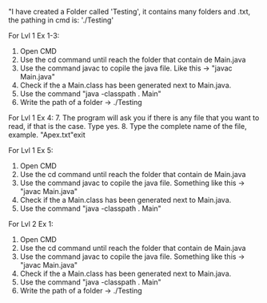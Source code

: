 "I have created a Folder called 'Testing', it contains many folders and .txt, the pathing in cmd is: './Testing'

For Lvl 1 Ex 1-3:
  1. Open CMD
  2. Use the cd command until reach the folder that contain de Main.java
  3. Use the command javac to copile the java file. Like this -> "javac Main.java"
  4. Check if the a Main.class has been generated next to Main.java.
  5. Use the command "java -classpath . Main"
  6. Write the path of a folder -> ./Testing

For Lvl 1 Ex 4:
  7. The program will ask you if there is any file that you want to read, if that is the case. Type yes.
  8. Type the complete name of the file, example. "Apex.txt"exit

For Lvl 1 Ex 5:
  1. Open CMD
  2. Use the cd command until reach the folder that contain de Main.java
  3. Use the command javac to copile the java file. Something like this -> "javac Main.java"
  4. Check if the a Main.class has been generated next to Main.java.
  5. Use the command "java -classpath . Main"

For Lvl 2 Ex 1:
  1. Open CMD
  2. Use the cd command until reach the folder that contain de Main.java
  3. Use the command javac to copile the java file. Something like this -> "javac Main.java"
  4. Check if the a Main.class has been generated next to Main.java.
  5. Use the command "java -classpath . Main"
  6. Write the path of a folder -> ./Testing
